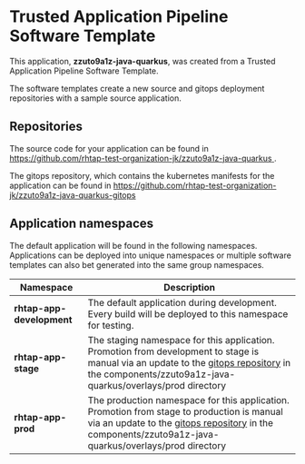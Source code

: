 # Trusted Application Pipeline Software Template

This application, **zzuto9a1z-java-quarkus**, was created from a Trusted Application Pipeline Software Template.

The software templates create a new source and gitops deployment repositories with a sample source application. 

## Repositories

The source code for your application can be found in [https://github.com/rhtap-test-organization-jk/zzuto9a1z-java-quarkus ](https://github.com/rhtap-test-organization-jk/zzuto9a1z-java-quarkus ).
 
The gitops repository, which contains the kubernetes manifests for the application can be found in 
[https://github.com/rhtap-test-organization-jk/zzuto9a1z-java-quarkus-gitops ](https://github.com/rhtap-test-organization-jk/zzuto9a1z-java-quarkus-gitops ) 

## Application namespaces 

The default application will be found in the following namespaces. Applications can be deployed into unique namespaces or multiple software templates can also bet generated into the same group namespaces.  

|  Namespace   |  Description   |  
| -------- | -------- |   
| **rhtap-app-development** | The default application during development. Every build will be deployed to this namespace for testing. | 
| **rhtap-app-stage** | The staging namespace for this application. Promotion from development to stage is manual via an update to the [gitops repository](https://github.com/rhtap-test-organization-jk/zzuto9a1z-java-quarkus-gitops ) in the components/zzuto9a1z-java-quarkus/overlays/prod directory |  
| **rhtap-app-prod** | The production namespace for this application. Promotion from stage to production is manual via an update to the [gitops repository](https://github.com/rhtap-test-organization-jk/zzuto9a1z-java-quarkus-gitops ) in the components/zzuto9a1z-java-quarkus/overlays/prod directory | 